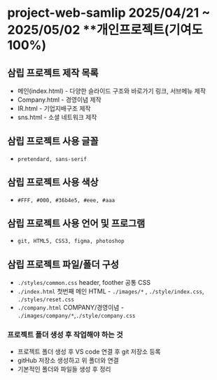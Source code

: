 # project-web-samlip 2025/04/21 ~ 2025/05/02 **개인프로젝트(기여도100%)
## 삼립 프로젝트 제작 목록
* 메인(index.html) - 다양한 슬라이드 구조와 바로가기 링크, 서브메뉴 제작
* Company.html - 경영이념 제작
* IR.html - 기업지배구조 제작
* sns.html - 소셜 네트워크 제작
## 삼립 프로젝트 사용 글꼴
* `pretendard, sans-serif`
## 삼립 프로젝트 사용 색상
* `#FFF, #000, #36b4e5, #eee, #aaa`
## 삼립 프로젝트 사용 언어 및 프로그램
* `git, HTML5, CSS3, figma, photoshop`
## 삼립 프로젝트 파일/폴더 구성
*  `./styles/common.css` header, foother 공통 CSS
* `./index.html` 첫번째 메인 HTML - `./images/*`<!-- 이미지에 있는 모든 파일 --> , `./style/index.css`, `./styles/reset.css`
*  `./company.html` COMPANY/경영이념 - `./images/company/*`,`./style/company.css`
### 프로젝트 폴더 생성 후 작업해야 하는 것
* 프로젝트 폴더 생성 후 VS code 연결 후 git 저장소 등록
* gitHub 저장소 생성하고 위 폴더와 연결
* 기본적인 폴더와 파일들 생성 후 정리 <!-- index.html -->